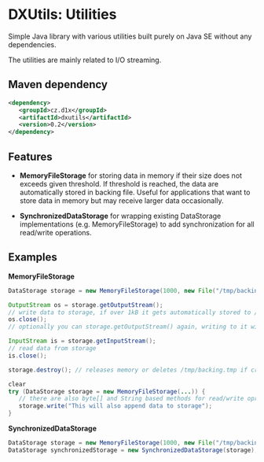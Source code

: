 DXUtils: Utilities
==================
Simple Java library with various utilities built purely on Java SE without any dependencies.

The utilities are mainly related to I/O streaming.

Maven dependency
----------------

```xml
<dependency>
   <groupId>cz.d1x</groupId>
   <artifactId>dxutils</artifactId>
   <version>0.2</version>
</dependency>
```

Features
--------

- **MemoryFileStorage** for storing data in memory if their size does not exceeds given threshold. If threshold is
reached, the data are automatically stored in backing file. Useful for applications that want to store data in memory
but may receive larger data occasionally.

- **SynchronizedDataStorage** for wrapping existing DataStorage implementations (e.g. MemoryFileStorage) to add
synchronization for all read/write operations.

Examples
--------
**MemoryFileStorage**
```java
DataStorage storage = new MemoryFileStorage(1000, new File("/tmp/backing.tmp"));

OutputStream os = storage.getOutputStream();
// write data to storage, if over 1kB it gets automatically stored to /tmp/backing.tmp
os.close();
// optionally you can storage.getOutputStream() again, writing to it will append new data

InputStream is = storage.getInputStream();
// read data from storage
is.close();

storage.destroy(); // releases memory or deletes /tmp/backing.tmp if created

clear
try (DataStorage storage = new MemoryFileStorage(...)) {
   // there are also byte[] and String based methods for read/write oprations
   storage.write("This will also append data to storage");
}
```

**SynchronizedDataStorage**
```java
DataStorage storage = new MemoryFileStorage(1000, new File("/tmp/backing.tmp")); // or any other implementation
DataStorage synchronizedStorage = new SynchronizedDataStorage(storage);
```
